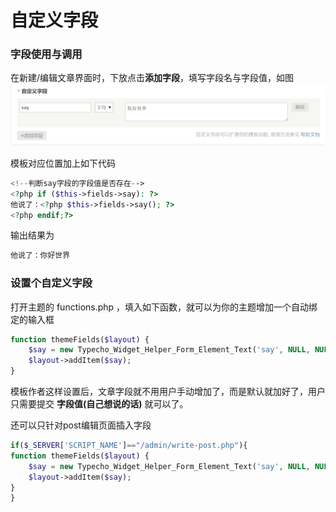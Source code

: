 # 自定义字段

### 字段使用与调用
在新建/编辑文章界面时，下放点击**添加字段**，填写字段名与字段值，如图
![字段](../img/%E5%AD%97%E6%AE%B5.png)

模板对应位置加上如下代码
```php
<!--判断say字段的字段值是否存在-->
<?php if ($this->fields->say): ?> 
他说了：<?php $this->fields->say(); ?> 
<?php endif;?>
```

输出结果为
```php
他说了：你好世界
```

### 设置个自定义字段

打开主题的 functions.php ，填入如下函数，就可以为你的主题增加一个自动绑定的输入框

```php
function themeFields($layout) {
    $say = new Typecho_Widget_Helper_Form_Element_Text('say', NULL, NULL, _t('留言'), _t('输入想说的话)'));
    $layout->addItem($say);
}
```

模板作者这样设置后，文章字段就不用用户手动增加了，而是默认就加好了，用户只需要提交 **字段值(自己想说的话)** 就可以了。

还可以只针对post编辑页面插入字段
```php
if($_SERVER['SCRIPT_NAME']=="/admin/write-post.php"){
function themeFields($layout) {
    $say = new Typecho_Widget_Helper_Form_Element_Text('say', NULL, NULL, _t('留言'), _t('输入想说的话)'));
    $layout->addItem($say);
}
}
```
